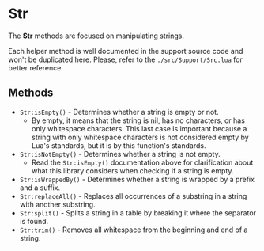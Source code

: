 # Str

The **Str** methods are focused on manipulating strings.

Each helper method is well documented in the support source code and won't
be duplicated here. Please, refer to the `./src/Support/Src.lua` for better
reference.

## Methods

* `Str:isEmpty()` - Determines whether a string is empty or not.
    * By empty, it means that the string is nil, has no characters, or has 
    only whitespace characters. This last case is important because a 
    string with only whitespace characters is not considered empty by Lua's 
    standards, but it is by this function's standards.
* `Str:isNotEmpty()` - Determines whether a string is not empty.
    * Read the `Str:isEmpty()` documentation above for clarification about
    what this library considers when checking if a string is empty.
* `Str:isWrappedBy()` - Determines whether a string is wrapped by a prefix 
and a suffix.
* `Str:replaceAll()` - Replaces all occurrences of a substring in a string 
with another substring.
* `Str:split()` - Splits a string in a table by breaking it where the separator is found.
* `Str:trim()` - Removes all whitespace from the beginning and end of a 
string.